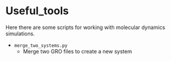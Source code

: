 # Useful_tools

Here there are some scripts for working with molecular dynamics simulations.

* `merge_two_systems.py`
	* Merge two GRO files to create a new system 
